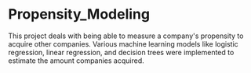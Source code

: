 # Propensity_Modeling
This project deals with being able to measure a company's propensity to acquire other companies.
Various machine learning models like logistic regression, linear regression, and decision trees 
were implemented to estimate the amount companies acquired.




